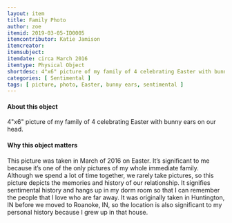 ```yaml
---
layout: item
title: Family Photo
author: zoe
itemid: 2019-03-05-ID0005
itemcontributor: Katie Jamison
itemcreator: 
itemsubject:
itemdate: circa March 2016
itemtype: Physical Object
shortdesc: 4"x6" picture of my family of 4 celebrating Easter with bunny ears on our head. It is one of few pictures with every member of my immediate family included and it serves as a reminder of town where I used to live. 
categories: [ Sentimental ]
tags: [ picture, photo, Easter, bunny ears, sentimental ]
---
```


#### About this object

4"x6" picture of my family of 4 celebrating Easter with bunny ears on our head. 

#### Why this object matters

This picture was taken in March of 2016 on Easter. It’s significant to me because it’s one of the only pictures of my whole immediate family. Although we spend a lot of time together, we rarely take pictures, so this picture depicts the memories and history of our relationship. It signifies sentimental history and hangs up in my dorm room so that I can remember the people that I love who are far away. It was originally taken in Huntington, IN before we moved to Roanoke, IN, so the location is also significant to my personal history because I grew up in that house. 
